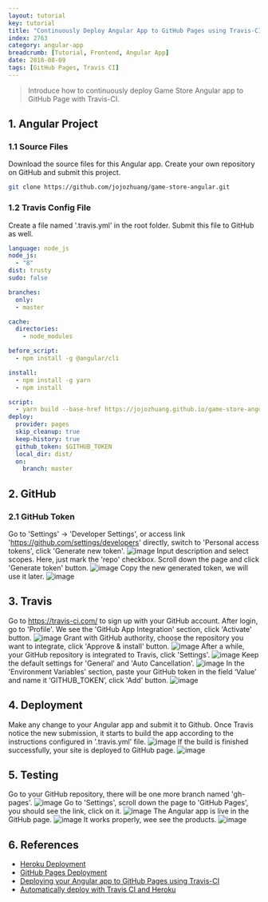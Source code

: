 ```yaml
---
layout: tutorial
key: tutorial
title: "Continuously Deploy Angular App to GitHub Pages using Travis-CI"
index: 2763
category: angular-app
breadcrumb: [Tutorial, Frontend, Angular App]
date: 2018-08-09
tags: [GitHub Pages, Travis CI]
---
```


> Introduce how to continuously deploy Game Store Angular app to GitHub Page with Travis-CI.

## 1. Angular Project
### 1.1 Source Files
Download the source files for this Angular app. Create your own repository on GitHub and submit this project.
```sh
git clone https://github.com/jojozhuang/game-store-angular.git
```
### 1.2 Travis Config File
Create a file named '.travis.yml' in the root folder. Submit this file to GitHub as well.
```yml
language: node_js
node_js:
  - "8"
dist: trusty
sudo: false

branches:
  only:
  - master

cache:
  directories:
    - node_modules

before_script:
  - npm install -g @angular/cli

install:
  - npm install -g yarn
  - npm install

script:
  - yarn build --base-href https://jojozhuang.github.io/game-store-angular/
deploy:
  provider: pages
  skip_cleanup: true
  keep-history: true
  github_token: $GITHUB_TOKEN
  local_dir: dist/
  on:
    branch: master
```

## 2. GitHub
### 2.1 GitHub Token
Go to 'Settings' -> 'Developer Settings', or access link 'https://github.com/settings/developers' directly, switch to 'Personal access tokens', click 'Generate new token'.
![image](/public/images/frontend/2763/github_developer_settings.png)
Input description and select scopes. Here, just mark the 'repo' checkbox. Scroll down the page and click 'Generate token' button.
![image](/public/images/frontend/2763/github_token.png)
Copy the new generated token, we will use it later.
![image](/public/images/frontend/2763/github_copy_token.png)  

## 3. Travis
Go to https://travis-ci.com/ to sign up with your GitHub account. After login, go to 'Profile'. We see the 'GitHub App Integration' section, click 'Activate' button.
![image](/public/images/frontend/2763/travis_integration.png)
Grant with GitHub authority, choose the repository you want to integrate, click 'Approve & install' button.
![image](/public/images/frontend/2763/travis_select_repository.png)
After a while, your GitHub repository is integrated to Travis, click 'Settings'.
![image](/public/images/frontend/2763/travis_integrated.png)
Keep the default settings for 'General' and 'Auto Cancellation'.
![image](/public/images/frontend/2763/travis_settings.png)
In the 'Environment Variables' section, paste your GitHub token in the field ‘Value’ and name it ‘GITHUB_TOKEN’, click 'Add' button.
![image](/public/images/frontend/2763/travis_environment_variable.png)

## 4. Deployment
Make any change to your Angular app and submit it to Github. Once Travis notice the new submission, it starts to build the app according to the instructions configured in '.travis.yml' file.
![image](/public/images/frontend/2763/travis_build.png)
If the build is finished successfully, your site is deployed to GitHub page.
![image](/public/images/frontend/2763/travis_deploy.png)  

## 5. Testing
Go to your GitHub repository, there will be one more branch named 'gh-pages'.
![image](/public/images/frontend/2763/github_gh_pages.png)
Go to 'Settings', scroll down the page to 'GitHub Pages', you should see the link, click on it.
![image](/public/images/frontend/2763/github_page_link.png)
The Angular app is live in the GitHub page.
![image](/public/images/frontend/2763/gamestore_home.png)
It works properly, wee see the products.
![image](/public/images/frontend/2763/gamestore_list.png)  

## 6. References
* [Heroku Deployment](https://docs.travis-ci.com/user/deployment/heroku/)
* [GitHub Pages Deployment](https://docs.travis-ci.com/user/deployment/pages/)
* [Deploying your Angular app to GitHub Pages using Travis-CI](https://medium.com/angularmedellin/deploying-your-angular-app-to-github-pages-using-travis-ci-baca2e1c30e7)
* [Automatically deploy with Travis CI and Heroku](https://medium.com/@felipeluizsoares/automatically-deploy-with-travis-ci-and-heroku-ddba1361647f)
